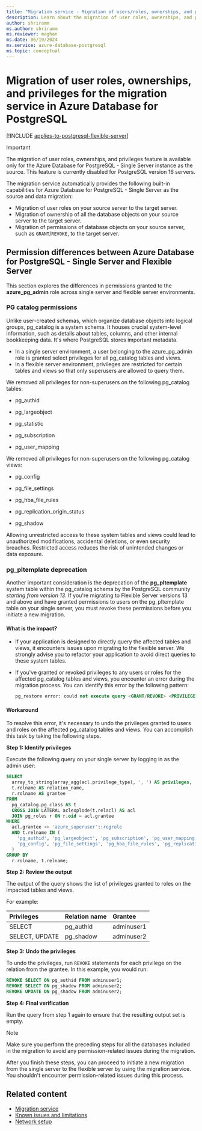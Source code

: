 ```yaml
---
title: "Migration service - Migration of users/roles, ownerships, and privileges"
description: Learn about the migration of user roles, ownerships, and privileges along with schema and data for the migration service in Azure Database for PostgreSQL.
author: shriramm
ms.author: shriramm
ms.reviewer: maghan
ms.date: 06/19/2024
ms.service: azure-database-postgresql
ms.topic: conceptual
---
```


# Migration of user roles, ownerships, and privileges for the migration service in Azure Database for PostgreSQL

[!INCLUDE [applies-to-postgresql-flexible-server](~/reusable-content/ce-skilling/azure/includes/postgresql/includes/applies-to-postgresql-flexible-server.md)]

> [!IMPORTANT]  
> The migration of user roles, ownerships, and privileges feature is available only for the Azure Database for PostgreSQL - Single Server instance as the source. This feature is currently disabled for PostgreSQL version 16 servers.

The migration service automatically provides the following built-in capabilities for Azure Database for PostgreSQL - Single Server as the source and data migration:

- Migration of user roles on your source server to the target server.
- Migration of ownership of all the database objects on your source server to the target server.
- Migration of permissions of database objects on your source server, such as `GRANT`/`REVOKE`, to the target server.

## Permission differences between Azure Database for PostgreSQL - Single Server and Flexible Server

This section explores the differences in permissions granted to the **azure_pg_admin** role across single server and flexible server environments.

### PG catalog permissions

Unlike user-created schemas, which organize database objects into logical groups, pg_catalog is a system schema. It houses crucial system-level information, such as details about tables, columns, and other internal bookkeeping data. It's where PostgreSQL stores important metadata.

- In a single server environment, a user belonging to the azure_pg_admin role is granted select privileges for all pg_catalog tables and views.
- In a flexible server environment, privileges are restricted for certain tables and views so that only superusers are allowed to query them.

We removed all privileges for non-superusers on the following pg_catalog tables:

- pg_authid

- pg_largeobject

- pg_statistic

- pg_subscription

- pg_user_mapping

We removed all privileges for non-superusers on the following pg_catalog views:

- pg_config

- pg_file_settings

- pg_hba_file_rules

- pg_replication_origin_status

- pg_shadow

Allowing unrestricted access to these system tables and views could lead to unauthorized modifications, accidental deletions, or even security breaches. Restricted access reduces the risk of unintended changes or data exposure.

### pg_pltemplate deprecation

Another important consideration is the deprecation of the **pg_pltemplate** system table within the pg_catalog schema by the PostgreSQL community *starting from version 13*. If you're migrating to Flexible Server versions 13 and above and have granted permissions to users on the pg_pltemplate table on your single server, you must revoke these permissions before you initiate a new migration.

#### What is the impact?

- If your application is designed to directly query the affected tables and views, it encounters issues upon migrating to the flexible server. We strongly advise you to refactor your application to avoid direct queries to these system tables.
- If you've granted or revoked privileges to any users or roles for the affected pg_catalog tables and views, you encounter an error during the migration process. You can identify this error by the following pattern:

  ```sql
  pg_restore error: could not execute query <GRANT/REVOKE> <PRIVILEGES> on <affected TABLE/VIEWS> to <user>.
  ```

#### Workaround

To resolve this error, it's necessary to undo the privileges granted to users and roles on the affected pg_catalog tables and views. You can accomplish this task by taking the following steps.

**Step 1: Identify privileges**

Execute the following query on your single server by logging in as the admin user:

```sql
SELECT
  array_to_string(array_agg(acl.privilege_type), ', ') AS privileges,
  t.relname AS relation_name, 
  r.rolname AS grantee
FROM
  pg_catalog.pg_class AS t
  CROSS JOIN LATERAL aclexplode(t.relacl) AS acl
  JOIN pg_roles r ON r.oid = acl.grantee
WHERE
  acl.grantee <> 'azure_superuser'::regrole
  AND t.relname IN (
    'pg_authid', 'pg_largeobject', 'pg_subscription', 'pg_user_mapping', 'pg_statistic',
    'pg_config', 'pg_file_settings', 'pg_hba_file_rules', 'pg_replication_origin_status', 'pg_shadow', 'pg_pltemplate'
  )
GROUP BY
  r.rolname, t.relname;

```

**Step 2: Review the output**

The output of the query shows the list of privileges granted to roles on the impacted tables and views.

For example:

| Privileges | Relation name | Grantee |
| :--- |:--- |:--- | 
| SELECT | pg_authid | adminuser1 |
| SELECT, UPDATE |pg_shadow | adminuser2 |

**Step 3: Undo the privileges**

To undo the privileges, run `REVOKE` statements for each privilege on the relation from the grantee. In this example, you would run:

```sql
REVOKE SELECT ON pg_authid FROM adminuser1;
REVOKE SELECT ON pg_shadow FROM adminuser2;
REVOKE UPDATE ON pg_shadow FROM adminuser2;
```

**Step 4: Final verification**

Run the query from step 1 again to ensure that the resulting output set is empty.

> [!NOTE]
> Make sure you perform the preceding steps for all the databases included in the migration to avoid any permission-related issues during the migration.

After you finish these steps, you can proceed to initiate a new migration from the single server to the flexible server by using the migration service. You shouldn't encounter permission-related issues during this process.

## Related content

- [Migration service](concepts-migration-service-postgresql.md)
- [Known issues and limitations](concepts-known-issues-migration-service.md)
- [Network setup](how-to-network-setup-migration-service.md)
